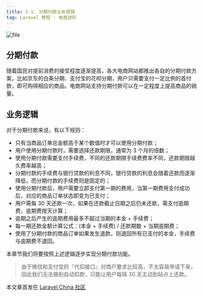 ```yaml
---
title: 5.1. 分期付款业务逻辑
tag: Laravel 教程 - 电商进阶
---
```


![file](https://lccdn.phphub.org/uploads/images/201809/05/1/L75EZJ69M7.png?imageView2/2/w/1240/h/0)


分期付款
----

随着国民对提前消费的接受程度逐渐提高，各大电商网站都推出各自的分期付款方案，比如京东的白条分期、支付宝的花呗分期，用户只需要支付一定比例的首付款，即可购得相应的商品。电商网站支持分期付款可以在一定程度上提高商品的销量。

业务逻辑
----

对于分期付款来说，有以下规则：

*   只有当商品订单总金额高于某个数值时才可以使用分期付款；
*   用户使用分期付款时，需要选择还款期限，通常为 3 个月的倍数；
*   使用分期付款需要支付手续费，不同的还款期限手续费费率不同，还款期限越久费率越高；
*   分期付款的手续费与银行贷款的利息不同，银行贷款的利息会随着还款而逐渐降低，而分期付款的手续费则是固定的；
*   使用分期付款后，用户需要立即支付第一期的费用，当第一期费用支付成功后，对应的商品订单状态即变为已支付；
*   用户需每 30 天还款一次，如果在还款截止日期之后仍未还款，需支付逾期费，逾期费按天计算；
*   逾期之后产生的逾期费用最多不超过当期的本金 \+ 手续费；
*   每一期还款金额计算公式：(本金 \+ 手续费) / 还款期数 \+ 当期逾期费；
*   使用了分期付款的商品订单如果发生退款，则退回所有已支付的本金，手续费与逾期费不退回。

本章节我们将要按照上述逻辑逐步实现分期付款功能。

> 由于微信和支付宝的『代扣接口』对商户要求比较高，不太容易申请下来，因此我们无法做到自动扣款，只能让用户每隔 30 天主动到站点上还款。

本文章首发在 [Laravel China 社区](https://laravel-china.org/)